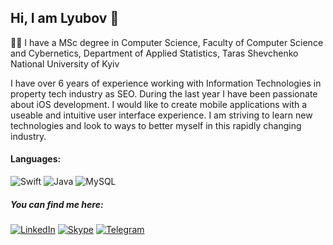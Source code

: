## Hi, I am Lyubov 👋


👩‍🎓 I have a MSc degree in Computer Science, Faculty of Computer Science and Cybernetics, Department of Applied Statistics, Taras Shevchenko National University of Kyiv

I have over 6 years of experience working with Information Technologies in property tech industry as SEO.
During the last year I have been passionate about iOS development. I would like to create mobile applications with a useable and intuitive user interface experience. I am striving to learn new technologies and look to ways to better myself in this rapidly changing industry. 


#### Languages:
![Swift](https://img.shields.io/badge/swift-F54A2A?style=for-the-badge&logo=swift&logoColor=white)
![Java](https://img.shields.io/badge/java-%23ED8B00.svg?style=for-the-badge&logo=java&logoColor=white)
![MySQL](https://img.shields.io/badge/mysql-%2300f.svg?style=for-the-badge&logo=mysql&logoColor=white)

##### You can find me here:

<a href="https://www.linkedin.com/in/lyubov-kovalchuk/">![LinkedIn](https://img.shields.io/badge/linkedin-%230077B5.svg?style=for-the-badge&logo=linkedin&logoColor=white)</a>
<a href="https://join.skype.com/invite/wuJfwdcrnBaL">![Skype](https://img.shields.io/badge/skype-%2300AFF0.svg?style=for-the-badge&logo=Skype&logoColor=white)</a>
<a href="https://t.me/lyubakek">![Telegram](https://img.shields.io/badge/Telegram-2CA5E0?style=for-the-badge&logo=telegram&logoColor=white)
</a>



<!--
**lyubakek/lyubakek** is a ✨ _special_ ✨ repository because its `README.md` (this file) appears on your GitHub profile.
##### Google has everything, except my work experience 👩‍💻


Here are some ideas to get you started:

- 🔭 I’m currently working on ...
- 🌱 I’m currently learning ...
- 👯 I’m looking to collaborate on ...
- 🤔 I’m looking for help with ...
- 💬 Ask me about ...
- 📫 How to reach me: ...
- 😄 Pronouns: ...
- ⚡ Fun fact: ...
-->
